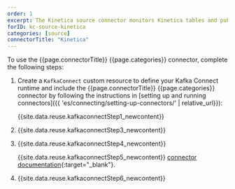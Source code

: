 ```yaml
---
order: 1
excerpt: The Kinetica source connector monitors Kinetica tables and publishes inserted rows to separate Kafka topics.
forID: kc-source-kinetica
categories: [source]
connectorTitle: "Kinetica"
---
```


To use the {{page.connectorTitle}} {{page.categories}} connector, complete the following steps:

1. Create a `KafkaConnect` custom resource to define your Kafka Connect runtime and include the {{page.connectorTitle}} {{page.categories}} connector by following the instructions in [setting up and running connectors]({{ 'es/connecting/setting-up-connectors/' | relative_url}}):

   {{site.data.reuse.kafkaconnectStep1_newcontent}}

2. {{site.data.reuse.kafkaconnectStep3_newcontent}}  

3. {{site.data.reuse.kafkaconnectStep4_newcontent}}
   
   {{site.data.reuse.kafkaconnectStep5_newcontent}} [connector documentation](https://github.com/kineticadb/kinetica-connector-kafka?tab=readme-ov-file#configuring-connectors){:target="_blank"}.   
    
    
4. {{site.data.reuse.kafkaconnectStep6_newcontent}}
